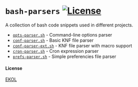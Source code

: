 # `bash-parsers` [![License](https://gh.kaos.io/ekol.svg)](https://essentialkaos.com/ekol)

A collection of bash code snippets used in different projects.

* [`opts-parser.sh`](opts-parser.sh) - Command-line options parser
* [`conf-parser.sh`](conf-parser.sh) - Basic KNF file parser
* [`conf-parser-ext.sh`](conf-parser-ext.sh) - KNF file parser with macro support
* [`cron-parser.sh`](cron-parser.sh) - Cron expression parser
* [`prefs-parser.sh`](prefs-parser.sh) - Simple preferencies file parser

#### License

[EKOL](https://essentialkaos.com/ekol)

